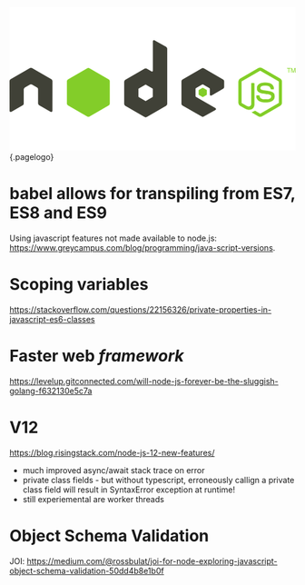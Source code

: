 ![node.js Logo](/uploads/logos/nodejs-logo.png "nodejs Logo"){.pagelogo}
<!-- TITLE: node.js -->
<!-- SUBTITLE: The buzz around node.js -->

# babel allows for transpiling from ES7, ES8 and ES9
Using javascript features not made available to node.js: https://www.greycampus.com/blog/programming/java-script-versions.
# Scoping variables
https://stackoverflow.com/questions/22156326/private-properties-in-javascript-es6-classes
# Faster web _framework_
https://levelup.gitconnected.com/will-node-js-forever-be-the-sluggish-golang-f632130e5c7a
# V12
https://blog.risingstack.com/node-js-12-new-features/
* much improved async/await stack trace on error
* private class fields - but without typescript, erroneously callign a private class field will result in SyntaxError exception at runtime!
* still experiemental are worker threads

# Object Schema Validation
JOI: https://medium.com/@rossbulat/joi-for-node-exploring-javascript-object-schema-validation-50dd4b8e1b0f